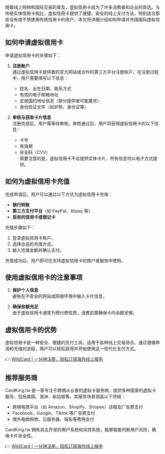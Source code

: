 随着线上购物和国际交易的普及，虚拟信用卡成为了许多消费者和企业的首选。与传统实体信用卡相比，虚拟信用卡提供了便捷、安全的线上支付方法，特别适合那些没有或不想使用传统信用卡的用户。本文将详细介绍如何申请并充值国际虚拟信用卡。

## 如何申请虚拟信用卡

申请虚拟信用卡的步骤如下：

1. **注册账户**  
   通过虚拟信用卡提供者的官方网站或合作的第三方平台注册账户。在注册过程中，用户需要填写以下信息：
   - 姓名、出生日期、联系方式
   - 有效的电子邮箱地址
   - 定居国的地址信息（部分提供者可能要求）
   - 身份验证文件（如护照、身份证等）

2. **审核与获取卡片信息**  
   注册完成后，用户需等待审核。审核通过后，用户将获得虚拟信用卡的以下信息：
   - 卡号
   - 有效期
   - 安全码（CVV）  
   需要注意的是，虚拟信用卡不会提供实体卡片，所有信息均以电子方式提供。

## 如何为虚拟信用卡充值

完成申请后，用户可以通过以下方式为虚拟信用卡充值：

- **银行转账**  
- **第三方支付平台**（如 PayPal、Alipay 等）  
- **现有的信用卡或借记卡**  

充值步骤如下：
1. 登录虚拟信用卡账户。
2. 选择合适的充值方式。
3. 输入充值金额并确认支付。  

充值成功后，用户即可在支持虚拟信用卡的商户或服务中使用。

## 使用虚拟信用卡的注意事项

1. **保护个人信息**  
   避免在不安全的网站或网络环境中输入卡片信息。

2. **确保余额充足**  
   由于虚拟信用卡通常为预付费性质，消费前需确保卡内余额足够。

## 虚拟信用卡的优势

虚拟信用卡是一种安全、便捷的支付工具，适用于各种线上交易场合。通过遵循申请和充值的流程，用户可以轻松获得并开始使用这一现代化支付方式。

👉 [WildCard | 一分钟注册，轻松订阅海外线上服务](https://bit.ly/bewildcard)

## 推荐服务商

CardKing.tw 是一家专注于跨境从业者的虚拟卡服务商，提供多种国家的虚拟卡服务，包括美国、澳洲、新加坡等。其服务场景涵盖以下领域：
- 跨境电商平台（如 Amazon、Shopify、Shopee）店租及广告费支付
- Facebook、Google、Tiktok 等广告费支付
- 境外电商购物、云服务器、域名等费用支付  

CardKing.tw 拥有自主开发的用户系统和风控系统，能够智能判断用户风险，确保卡片安全性。

👉 [WildCard | 一分钟注册，轻松订阅海外线上服务](https://bit.ly/bewildcard)